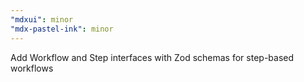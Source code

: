 ```yaml
---
"mdxui": minor
"mdx-pastel-ink": minor
---
```


Add Workflow and Step interfaces with Zod schemas for step-based workflows
